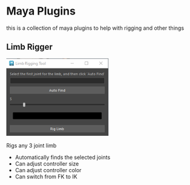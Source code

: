 # Maya Plugins

this is a collection of maya plugins to help with rigging and other things

## Limb Rigger

<img src="assets/LimbRiggingToolCapture.PNG" width = 270>

Rigs any 3 joint limb
* Automatically finds the selected joints
* Can adjust controller  size
* Can adjust controller color
* Can switch from FK to IK